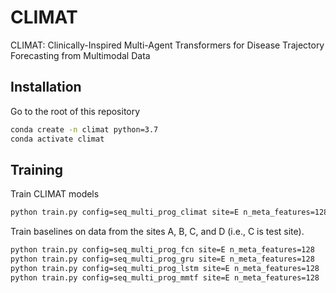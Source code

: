 # CLIMAT

CLIMAT: Clinically-Inspired Multi-Agent Transformers for Disease Trajectory Forecasting from Multimodal Data

## Installation
Go to the root of this repository
```bash
conda create -n climat python=3.7
conda activate climat 
```

## Training

Train CLIMAT models
```bash
python train.py config=seq_multi_prog_climat site=E n_meta_features=128
```

Train baselines on data from the sites A, B, C, and D (i.e., C is test site).
```bash
python train.py config=seq_multi_prog_fcn site=E n_meta_features=128
python train.py config=seq_multi_prog_gru site=E n_meta_features=128
python train.py config=seq_multi_prog_lstm site=E n_meta_features=128
python train.py config=seq_multi_prog_mmtf site=E n_meta_features=128
```